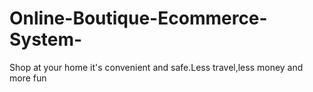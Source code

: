# Online-Boutique-Ecommerce-System-
Shop at your home it's convenient and safe.Less travel,less money and more fun

